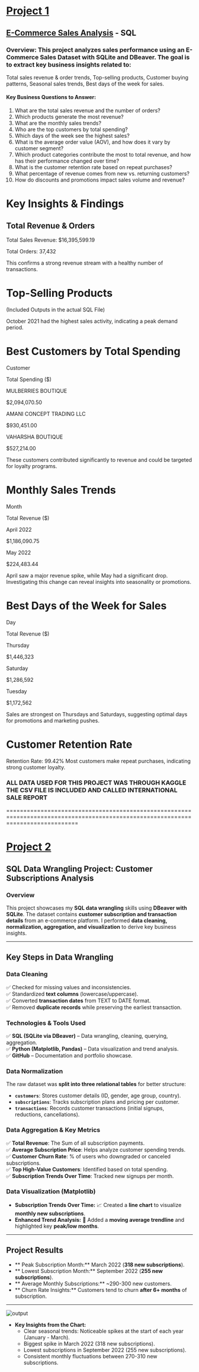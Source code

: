 # [Project 1](https://github.com/AyaanS001/SQL/blob/main/E-CommerceScript.sql)
 ## [E-Commerce Sales Analysis](https://github.com/AyaanS001/SQL/blob/main/E-CommerceScript.sql) - SQL
 ### Overview: This project analyzes sales performance using an E-Commerce Sales Dataset with SQLite and DBeaver. The goal is to extract key business insights related to:
Total sales revenue & order trends,
Top-selling products,
Customer buying patterns,
Seasonal sales trends,
Best days of the week for sales.

#### Key Business Questions to Answer:
1) What are the total sales revenue and the number of orders?
2) Which products generate the most revenue?
3) What are the monthly sales trends?
4) Who are the top customers by total spending?
5) Which days of the week see the highest sales?
6) What is the average order value (AOV), and how does it vary by customer segment?
7) Which product categories contribute the most to total revenue, and how has their performance changed over time?
8) What is the customer retention rate based on repeat purchases?
9) What percentage of revenue comes from new vs. returning customers?
10) How do discounts and promotions impact sales volume and revenue?

# Key Insights & Findings

## Total Revenue & Orders

Total Sales Revenue: $16,395,599.19

Total Orders: 37,432

This confirms a strong revenue stream with a healthy number of transactions.

# Top-Selling Products

(Included Outputs in the actual SQL File)

October 2021 had the highest sales activity, indicating a peak demand period.

# Best Customers by Total Spending

Customer

Total Spending ($)

MULBERRIES BOUTIQUE

$2,094,070.50

AMANI CONCEPT TRADING LLC

$930,451.00

VAHARSHA BOUTIQUE

$527,214.00

 These customers contributed significantly to revenue and could be targeted for loyalty programs.

# Monthly Sales Trends

Month

Total Revenue ($)

April 2022

$1,186,090.75

May 2022

$224,483.44

April saw a major revenue spike, while May had a significant drop. Investigating this change can reveal insights into seasonality or promotions.

# Best Days of the Week for Sales

Day

Total Revenue ($)

Thursday

$1,446,323

Saturday

$1,286,592

Tuesday

$1,172,562

Sales are strongest on Thursdays and Saturdays, suggesting optimal days for promotions and marketing pushes.

# Customer Retention Rate

Retention Rate: 99.42%
Most customers make repeat purchases, indicating strong customer loyalty.

### ALL DATA USED FOR THIS PROJECT WAS THROUGH KAGGLE THE CSV FILE IS INCLUDED AND CALLED INTERNATIONAL SALE REPORT


=================================================================================================================================



# [Project 2](https://github.com/AyaanS001/SQL/blob/main/Data%20Wrangling%20Subscriptions%20Script.sql)
## SQL Data Wrangling Project: Customer Subscriptions Analysis

### Overview
This project showcases my **SQL data wrangling** skills using **DBeaver with SQLite**. The dataset contains **customer subscription and transaction details** from an e-commerce platform. I performed **data cleaning, normalization, aggregation, and visualization** to derive key business insights.

---

## Key Steps in Data Wrangling
### **Data Cleaning**
✅ Checked for missing values and inconsistencies.  
✅ Standardized **text columns** (lowercase/uppercase).  
✅ Converted **transaction dates** from TEXT to DATE format.  
✅ Removed **duplicate records** while preserving the earliest transaction.

###  Technologies & Tools Used
✅ **SQL (SQLite via DBeaver)** – Data wrangling, cleaning, querying, aggregation.  
✅ **Python (Matplotlib, Pandas)** – Data visualization and trend analysis.  
✅ **GitHub** – Documentation and portfolio showcase.  

### **Data Normalization**
The raw dataset was **split into three relational tables** for better structure:
- **`customers`**: Stores customer details (ID, gender, age group, country).
- **`subscriptions`**: Tracks subscription plans and pricing per customer.
- **`transactions`**: Records customer transactions (initial signups, reductions, cancellations).

### **Data Aggregation & Key Metrics**
✅ **Total Revenue**: The Sum of all subscription payments.  
✅ **Average Subscription Price**: Helps analyze customer spending trends.  
✅ **Customer Churn Rate**: % of users who downgraded or canceled subscriptions.  
✅ **Top High-Value Customers**: Identified based on total spending.  
✅ **Subscription Trends Over Time**: Tracked new signups per month.

### **Data Visualization (Matplotlib)**
- **Subscription Trends Over Time:** 📈 Created a **line chart** to visualize **monthly new subscriptions**.
- **Enhanced Trend Analysis:** 🔴 Added a **moving average trendline** and highlighted key **peak/low months**.

---

## Project Results
- ** Peak Subscription Month:** March 2022 (**318 new subscriptions**).  
- ** Lowest Subscription Month:** September 2022 (**255 new subscriptions**).  
- ** Average Monthly Subscriptions:** ~290-300 new customers.  
- ** Churn Rate Insights:** Customers tend to churn **after 6+ months** of subscription.

---
![output](https://github.com/user-attachments/assets/d023d29f-fc10-4cde-9afc-73210bbdcf10)

- **Key Insights from the Chart:**
  - Clear seasonal trends: Noticeable spikes at the start of each year (January - March).
  - Biggest spike in March 2022 (318 new subscriptions).
  - Lowest subscriptions in September 2022 (255 new subscriptions).
  - Consistent monthly fluctuations between 270-310 new subscriptions.






